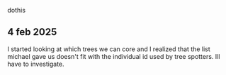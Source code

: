 dothis
## 4 feb 2025
I started looking at which trees we can core and I realized that the list michael gave us doesn't fit with the individual id used by tree spotters. Ill have to investigate. 